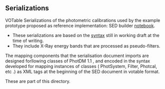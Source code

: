 ## Serializations

VOTable Serializations of the photometric calibrations used by the example prototype proposed as reference implementation:
SED builder [notebook](https://github.com/ivoa/modelinstanceinvot-code/blob/merge-syntax/photdm_impl.ipynb). 
- These serializations are based on the [syntax](https://github.com/ivoa/modelinstanceinvot-code/) still in working draft at the time of writing.
- They include X-Ray energy bands that are processed as pseudo-filters. 

The mapping components that the serialisation document  imports are designed forllowing classes of PhotDM 1.1 , and encoded in the syntax developed for mapping instances of classes ( PhotSystem, Filter, Photcal, etc .)  as XML tags at the beginning 
of the SED document in votable format. 

These are part of this directory.
